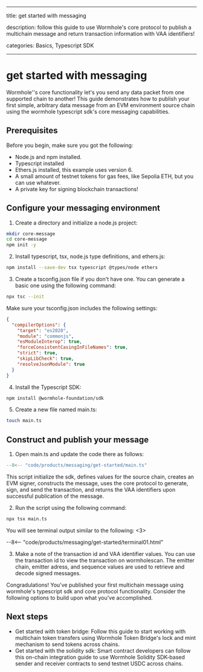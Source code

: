 
---
title: get started with messaging

description: follow this guide to use Wormhole's core protocol to publish a multichain message and return transaction information with VAA identifiers!

categories: Basics, Typescript SDK

---

# get started with messaging

Wormhole''s core functionality let's you send any data packet from one supported chain to another! This guide demonstrates how to publish your first simple, arbitrary data message from an EVM environment source chain using the wormhole typescript sdk's core messaging capabilities.

## Prerequisites

Before you begin, make sure you got the following:

- Node.js and npm installed.
- Typescript installed
- Ethers.js installed, this example uses version 6.
- A small amount of testnet tokens for gas fees, like Sepolia ETH, but you can use whatever.
- A private key for signing blockchain transactions!

## Configure your messaging environment

1. Create a directory and initialize a node.js project:

```bash
mkdir core-message
cd core-message
npm init -y
```

2. Install typescript, tsx, node.js type definitions, and ethers.js:

```bash
npm install --save-dev tsx typescript @types/node ethers
```

3. Create a tsconfig.json file if you don't have one. You can generate a basic one using the following command:

```bash
npx tsc --init
```

Make sure your tsconfig.json includes the following settings:

```json
{
  "compilerOptions": {
    "target": "es2020",
    "module": "commonjs",
    "esModuleInterop": true,
    "forceConsistentCasingInFileNames": true,
    "strict": true,
    "skipLibCheck": true,
    "resolveJsonModule": true
  }
}
```

4. Install the Typescript SDK:

```bash
npm install @wormhole-foundation/sdk
```

5. Create a new file named main.ts:

```bash
touch main.ts
```

## Construct and publish your message

1. Open main.ts and update the code there as follows:

```ts title="main.ts"
--8<-- "code/products/messaging/get-started/main.ts"
```

This script initialize the sdk, defines values for the source chain, creates an EVM signer, constructs the message, uses the core protocol to generate, sign, and send the transaction, and returns the VAA identifiers upon successful publication of the message.

2. Run the script using the following command:

```bash
npx tsx main.ts
```

You will see terminal output similar to the following: <3>

--8<-- "code/products/messaging/get-started/terminal01.html"

3. Make a note of the transaction id and VAA identifier values. You can use the transaction id to view the transaction on wormholescan. The emitter chain, emitter adress, and sequence values are used to retrieve and decode signed messages.

Congradulations! You've published your first multichain message using wormhole's typescript sdk and core protocol functionality. Consider the following options to build upon what you've accomplished.

## Next steps

- Get started with token bridge: Follow this guide to start working with multichain token transfers using Wormhole Token Bridge's lock and mint mechanism to send tokens across chains.
- Get started with the solidity sdk: Smart contract developers can follow this on-chain integration guide to use Wormhole Solidity SDK-based sender and receiver contracts to send testnet USDC across chains. 